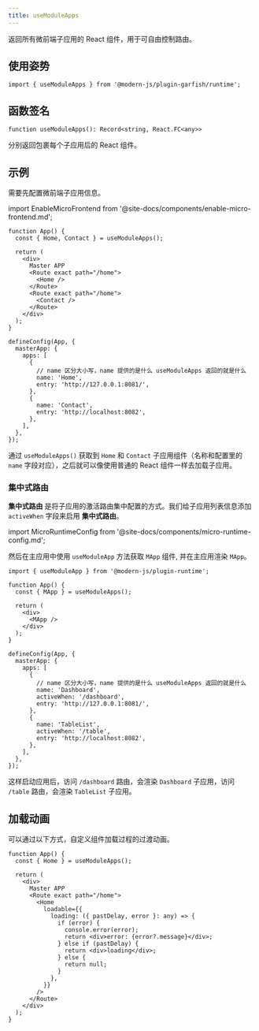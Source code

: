 ```yaml
---
title: useModuleApps
---
```


返回所有微前端子应用的 React 组件，用于可自由控制路由。

## 使用姿势

```tsx
import { useModuleApps } from '@modern-js/plugin-garfish/runtime';
```

## 函数签名

`function useModuleApps(): Record<string, React.FC<any>>`

分别返回包裹每个子应用后的 React 组件。

## 示例

需要先配置微前端子应用信息。

import EnableMicroFrontend from '@site-docs/components/enable-micro-frontend.md';

<EnableMicroFrontend />

```tsx title=App.tsx
function App() {
  const { Home, Contact } = useModuleApps();

  return (
    <div>
      Master APP
      <Route exact path="/home">
        <Home />
      </Route>
      <Route exact path="/home">
        <Contact />
      </Route>
    </div>
  );
}

defineConfig(App, {
  masterApp: {
    apps: [
      {
        // name 区分大小写，name 提供的是什么 useModuleApps 返回的就是什么
        name: 'Home',
        entry: 'http://127.0.0.1:8081/',
      },
      {
        name: 'Contact',
        entry: 'http://localhost:8082',
      },
    ],
  },
});
```

通过 `useModuleApps()` 获取到 `Home` 和 `Contact` 子应用组件（名称和配置里的 `name` 字段对应），之后就可以像使用普通的 React 组件一样去加载子应用。

### 集中式路由

**集中式路由** 是将子应用的激活路由集中配置的方式。我们给子应用列表信息添加 `activeWhen` 字段来启用 **集中式路由**。

import MicroRuntimeConfig from '@site-docs/components/micro-runtime-config.md';

<MicroRuntimeConfig />

然后在主应用中使用 `useModuleApp` 方法获取 `MApp` 组件, 并在主应用渲染 `MApp`。

```tsx title=主应用：App.tsx
import { useModuleApp } from '@modern-js/plugin-runtime';

function App() {
  const { MApp } = useModuleApps();

  return (
    <div>
      <MApp />
    </div>
  );
}

defineConfig(App, {
  masterApp: {
    apps: [
      {
        // name 区分大小写，name 提供的是什么 useModuleApps 返回的就是什么
        name: 'Dashboard',
        activeWhen: '/dashboard',
        entry: 'http://127.0.0.1:8081/',
      },
      {
        name: 'TableList',
        activeWhen: '/table',
        entry: 'http://localhost:8082',
      },
    ],
  },
});
```

这样启动应用后，访问 `/dashboard` 路由，会渲染 `Dashboard` 子应用，访问 `/table` 路由，会渲染 `TableList` 子应用。

## 加载动画

可以通过以下方式，自定义组件加载过程的过渡动画。

```tsx title=App.tsx
function App() {
  const { Home } = useModuleApps();

  return (
    <div>
      Master APP
      <Route exact path="/home">
        <Home
          loadable={{
            loading: ({ pastDelay, error }: any) => {
              if (error) {
                console.error(error);
                return <div>error: {error?.message}</div>;
              } else if (pastDelay) {
                return <div>loading</div>;
              } else {
                return null;
              }
            },
          }}
        />
      </Route>
    </div>
  );
}
```
